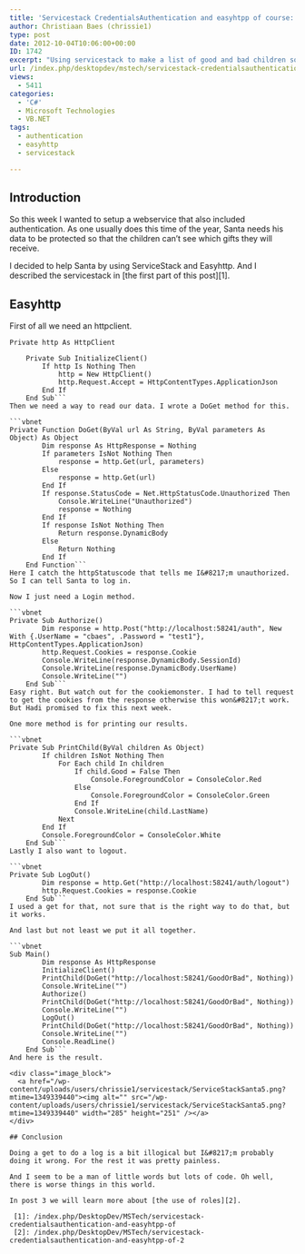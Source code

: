 ```yaml
---
title: 'Servicestack CredentialsAuthentication and easyhtpp of course: Part 2'
author: Christiaan Baes (chrissie1)
type: post
date: 2012-10-04T10:06:00+00:00
ID: 1742
excerpt: "Using servicestack to make a list of good and bad children so Santa can easily find what he needs when it's that time of the year again. And making an easyhttp client to go with it."
url: /index.php/desktopdev/mstech/servicestack-credentialsauthentication-and-easyhtpp-of-1/
views:
  - 5411
categories:
  - 'C#'
  - Microsoft Technologies
  - VB.NET
tags:
  - authentication
  - easyhttp
  - servicestack

---
```

## Introduction

So this week I wanted to setup a webservice that also included authentication. As one usually does this time of the year, Santa needs his data to be protected so that the children can&#8217;t see which gifts they will receive.

I decided to help Santa by using ServiceStack and Easyhttp. And I described the servicestack in [the first part of this post][1].

## Easyhttp

First of all we need an httpclient.

```vbnet
Private http As HttpClient

    Private Sub InitializeClient()
        If http Is Nothing Then
            http = New HttpClient()
            http.Request.Accept = HttpContentTypes.ApplicationJson
        End If
    End Sub```
Then we need a way to read our data. I wrote a DoGet method for this.

```vbnet
Private Function DoGet(ByVal url As String, ByVal parameters As Object) As Object
        Dim response As HttpResponse = Nothing
        If parameters IsNot Nothing Then
            response = http.Get(url, parameters)
        Else
            response = http.Get(url)
        End If
        If response.StatusCode = Net.HttpStatusCode.Unauthorized Then
            Console.WriteLine("Unauthorized")
            response = Nothing
        End If
        If response IsNot Nothing Then
            Return response.DynamicBody
        Else
            Return Nothing
        End If
    End Function```
Here I catch the httpStatuscode that tells me I&#8217;m unauthorized. So I can tell Santa to log in.

Now I just need a Login method.

```vbnet
Private Sub Authorize()
        Dim response = http.Post("http://localhost:58241/auth", New With {.UserName = "cbaes", .Password = "test1"}, HttpContentTypes.ApplicationJson)
        http.Request.Cookies = response.Cookie
        Console.WriteLine(response.DynamicBody.SessionId)
        Console.WriteLine(response.DynamicBody.UserName)
        Console.WriteLine("")
    End Sub```
Easy right. But watch out for the cookiemonster. I had to tell request to get the cookies from the response otherwise this won&#8217;t work. But Hadi promised to fix this next week.

One more method is for printing our results.

```vbnet
Private Sub PrintChild(ByVal children As Object)
        If children IsNot Nothing Then
            For Each child In children
                If child.Good = False Then
                    Console.ForegroundColor = ConsoleColor.Red
                Else
                    Console.ForegroundColor = ConsoleColor.Green
                End If
                Console.WriteLine(child.LastName)
            Next
        End If
        Console.ForegroundColor = ConsoleColor.White
    End Sub```
Lastly I also want to logout.

```vbnet
Private Sub LogOut()
        Dim response = http.Get("http://localhost:58241/auth/logout")
        http.Request.Cookies = response.Cookie
    End Sub```
I used a get for that, not sure that is the right way to do that, but it works.

And last but not least we put it all together.

```vbnet
Sub Main()
        Dim response As HttpResponse
        InitializeClient()
        PrintChild(DoGet("http://localhost:58241/GoodOrBad", Nothing))
        Console.WriteLine("")
        Authorize()
        PrintChild(DoGet("http://localhost:58241/GoodOrBad", Nothing))
        Console.WriteLine("")
        LogOut()
        PrintChild(DoGet("http://localhost:58241/GoodOrBad", Nothing))
        Console.WriteLine("")
        Console.ReadLine()
    End Sub```
And here is the result.

<div class="image_block">
  <a href="/wp-content/uploads/users/chrissie1/servicestack/ServiceStackSanta5.png?mtime=1349339440"><img alt="" src="/wp-content/uploads/users/chrissie1/servicestack/ServiceStackSanta5.png?mtime=1349339440" width="285" height="251" /></a>
</div>

## Conclusion

Doing a get to do a log is a bit illogical but I&#8217;m probably doing it wrong. For the rest it was pretty painless.

And I seem to be a man of little words but lots of code. Oh well, there is worse things in this world.

In post 3 we will learn more about [the use of roles][2].

 [1]: /index.php/DesktopDev/MSTech/servicestack-credentialsauthentication-and-easyhtpp-of
 [2]: /index.php/DesktopDev/MSTech/servicestack-credentialsauthentication-and-easyhtpp-of-2